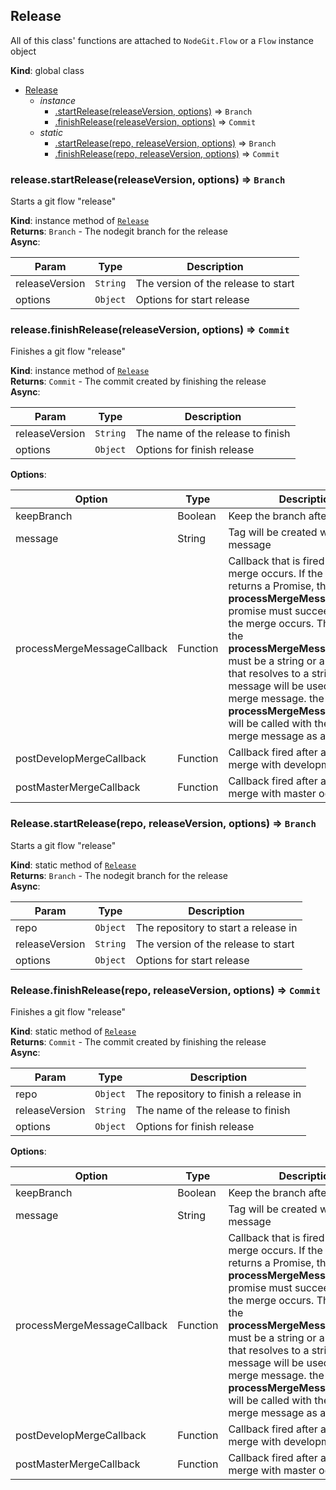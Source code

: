 <a name="Release"></a>
## Release
All of this class' functions are attached to `NodeGit.Flow` or a `Flow` instance object

**Kind**: global class  

* [Release](#Release)
    * _instance_
        * [.startRelease(releaseVersion, options)](#Release+startRelease) ⇒ <code>Branch</code>
        * [.finishRelease(releaseVersion, options)](#Release+finishRelease) ⇒ <code>Commit</code>
    * _static_
        * [.startRelease(repo, releaseVersion, options)](#Release.startRelease) ⇒ <code>Branch</code>
        * [.finishRelease(repo, releaseVersion, options)](#Release.finishRelease) ⇒ <code>Commit</code>

<a name="Release+startRelease"></a>
### release.startRelease(releaseVersion, options) ⇒ <code>Branch</code>
Starts a git flow "release"

**Kind**: instance method of <code>[Release](#Release)</code>  
**Returns**: <code>Branch</code> - The nodegit branch for the release  
**Async**:   

| Param | Type | Description |
| --- | --- | --- |
| releaseVersion | <code>String</code> | The version of the release to start |
| options | <code>Object</code> | Options for start release |

<a name="Release+finishRelease"></a>
### release.finishRelease(releaseVersion, options) ⇒ <code>Commit</code>
Finishes a git flow "release"

**Kind**: instance method of <code>[Release](#Release)</code>  
**Returns**: <code>Commit</code> - The commit created by finishing the release  
**Async**:   

| Param | Type | Description |
| --- | --- | --- |
| releaseVersion | <code>String</code> | The name of the release to finish |
| options | <code>Object</code> | Options for finish release |

**Options**:

| Option | Type | Description |
| --- | --- | --- |
| keepBranch | Boolean | Keep the branch after merge |
| message | String | Tag will be created with this message |
| processMergeMessageCallback | Function | Callback that is fired before merge occurs. If the callback returns a Promise, the **processMergeMessageCallback** promise must succeed before the merge occurs. The result of the **processMergeMessageCallback** must be a string or a promise that resolves to a string, as that message will be used for the merge message. the **processMergeMessageCallback** will be called with the generated merge message as a parameter. |
| postDevelopMergeCallback | Function | Callback fired after a successful merge with development occurs. |
| postMasterMergeCallback | Function | Callback fired after a successful merge with master occurs. |

<a name="Release.startRelease"></a>
### Release.startRelease(repo, releaseVersion, options) ⇒ <code>Branch</code>
Starts a git flow "release"

**Kind**: static method of <code>[Release](#Release)</code>  
**Returns**: <code>Branch</code> - The nodegit branch for the release  
**Async**:   

| Param | Type | Description |
| --- | --- | --- |
| repo | <code>Object</code> | The repository to start a release in |
| releaseVersion | <code>String</code> | The version of the release to start |
| options | <code>Object</code> | Options for start release |

<a name="Release.finishRelease"></a>
### Release.finishRelease(repo, releaseVersion, options) ⇒ <code>Commit</code>
Finishes a git flow "release"

**Kind**: static method of <code>[Release](#Release)</code>  
**Returns**: <code>Commit</code> - The commit created by finishing the release  
**Async**:   

| Param | Type | Description |
| --- | --- | --- |
| repo | <code>Object</code> | The repository to finish a release in |
| releaseVersion | <code>String</code> | The name of the release to finish |
| options | <code>Object</code> | Options for finish release |

**Options**:

| Option | Type | Description |
| --- | --- | --- |
| keepBranch | Boolean | Keep the branch after merge |
| message | String | Tag will be created with this message |
| processMergeMessageCallback | Function | Callback that is fired before merge occurs. If the callback returns a Promise, the **processMergeMessageCallback** promise must succeed before the merge occurs. The result of the **processMergeMessageCallback** must be a string or a promise that resolves to a string, as that message will be used for the merge message. the **processMergeMessageCallback** will be called with the generated merge message as a parameter. |
| postDevelopMergeCallback | Function | Callback fired after a successful merge with development occurs. |
| postMasterMergeCallback | Function | Callback fired after a successful merge with master occurs. |
